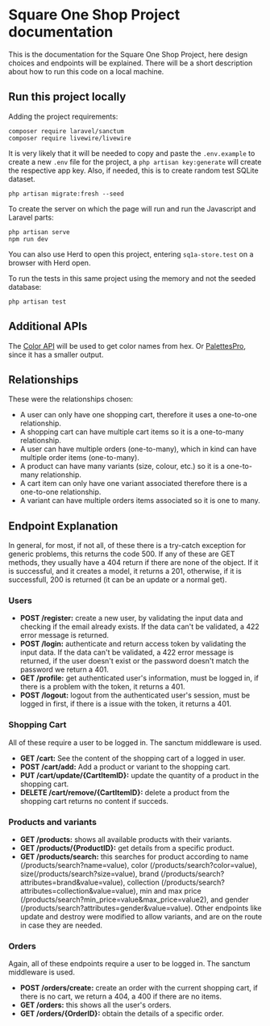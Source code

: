 # Square One Shop Project documentation

This is the documentation for the Square One Shop Project, here design choices and endpoints will be explained.
There will be a short description about how to run this code on a local machine.

## Run this project locally
Adding the project requirements:
```
composer require laravel/sanctum
composer require livewire/livewire
```

It is very likely that it will be needed to copy and paste the `.env.example` to create a new `.env` file for
the project, a `php artisan key:generate` will create the respective app key.
Also, if needed, this is to create random test SQLite dataset.
```
php artisan migrate:fresh --seed

```

To create the server on which the page will run and run the Javascript and Laravel parts:
```
php artisan serve
npm run dev
```

You can also use Herd to open this project, entering `sq1a-store.test` on a browser with Herd open.

To run the tests in this same project using the memory and not the seeded database:
```
php artisan test
```

## Additional APIs
The [Color API](https://www.thecolorapi.com) will be used to get color names from hex.
Or [PalettesPro](https://palettespro.com/), since it has a smaller output.

## Relationships
These were the relationships chosen:
- A user can only have one shopping cart, therefore it uses a one-to-one relationship.
- A shopping cart can have multiple cart items so it is a one-to-many relationship.
- A user can have multiple orders (one-to-many), which in kind can have multiple order items (one-to-many).
- A product can have many variants (size, colour, etc.) so it is a one-to-many relationship.
- A cart item can only have one variant associated therefore there is a one-to-one relationship.
- A variant can have multiple orders items associated so it is one to many.

## Endpoint Explanation
In general, for most, if not all, of these there is a try-catch exception for generic problems, this returns the code 500.
If any of these are GET methods, they usually have a 404 return if there are none of the object.
If it is successful, and it creates a model, it returns a 201, otherwise, if it is successfull, 200 is returned (it can be an update or a normal get).

### Users
- **POST /register:** create a new user, by validating the input data and checking if the email already exists. If the data can't be validated, a 422 error message is returned.
- **POST /login:** authenticate and return access token by validating the input data. If the data can't be validated, a 422 error message is returned, if the user doesn't exist or the password doesn't match the password we return a 401.
- **GET /profile:** get authenticated user's information, must be logged in, if there is a problem with the token, it returns a 401.
- **POST /logout:** logout from the authenticated user's session, must be logged in first, if there is a issue with the token, it returns a 401.

### Shopping Cart
All of these require a user to be logged in. The sanctum middleware is used.
- **GET /cart:** See the content of the shopping cart of a logged in user.
- **POST /cart/add:** Add a product or variant to the shopping cart.
- **PUT /cart/update/{CartItemID}:** update the quantity of a product in the shopping cart.
- **DELETE /cart/remove/{CartItemID}:** delete a product from the shopping cart returns no content if succeds.

### Products and variants
- **GET /products:** shows all available products with their variants.
- **GET /products/{ProductID}:** get details from a specific product.
- **GET /products/search:** this searches for product according to name (/products/search?name=value), color (/products/search?color=value), size(/products/search?size=value), brand (/products/search?attributes=brand&value=value), collection (/products/search?attributes=collection&value=value), min and max price (/products/search?min_price=value&max_price=value2), and gender (/products/search?attributes=gender&value=value).
  Other endpoints like update and destroy were modified to allow variants, and are on the route in case they are needed.

### Orders
Again, all of these endpoints require a user to be logged in. The sanctum middleware is used.

- **POST /orders/create:** create an order with the current shopping cart, if there is no cart, we return a 404, a 400 if there are no items.
- **GET /orders:** this shows all the user's orders.
- **GET /orders/{OrderID}:** obtain the details of a specific order.
